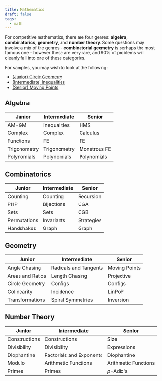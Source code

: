 ```yaml
---
title: Mathematics
draft: false
tags:
  - math
---
```


For competitive mathematics, there are four genres: **algebra**, **combinatorics**, **geometry**, and **number theory**. Some questions may involve a mix of the genres - **combinatorial geometry** is perhaps the most famous one - however these are very rare, and 90% of problems will cleanly fall into one of these categories.

For samples, you may wish to look at the following:
- [(Junior) Circle Geometry](basic_circle_geo.md)
- [(Intermediate) Inequalities](inequalities.md)
- [(Senior) Moving Points](moving_points.md)


## Algebra

Junior | Intermediate | Senior
--- | --- | ---
AM-GM | Inequalities | HMS
Complex | Complex | Calculus
Functions | FE | FE
Trigonometry | Trigonometry | Monstrous FE
Polynomials | Polynomials | Polynomials


## Combinatorics

Junior | Intermediate | Senior
--- | --- | ---
Counting | Counting | Recursion
PHP | Bijections | CGA
Sets | Sets | CGB
Permutations | Invariants | Strategies
Handshakes | Graph | Graph


## Geometry

Junior | Intermediate | Senior
--- | --- | ---
Angle Chasing | Radicals and Tangents | Moving Points
Areas and Ratios | Length Chasing | Projective
Circle Geometry | Configs | Configs
Colinearity | Incidence | LinPoP
Transformations | Spiral Symmetries | Inversion


## Number Theory

Junior | Intermediate | Senior
--- | --- | ---
Constructions | Constructions | Size
Divisibility | Divisibility | Expressions
Diophantine | Factorials and Exponents | Diophantine
Modulo | Arithmetic Functions | Arithmetic Functions
Primes | Primes | *p*-Adic's
